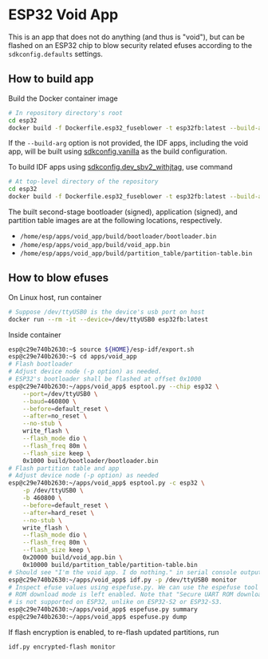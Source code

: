 # ESP32 Void App

This is an app that does not do anything (and thus is "void"), but can be
flashed on an ESP32 chip to blow security related efuses according to the
`sdkconfig.defaults` settings.

## How to build app

Build the Docker container image

```bash
# In repository directory's root
cd esp32
docker build -f Dockerfile.esp32_fuseblower -t esp32fb:latest --build-arg IDF_SDKCONFIG=<sdkconfig name in configs/> .
```

If the `--build-arg` option is not provided, the IDF apps, including the void
app, will be built using [sdkconfig.vanilla](../../configs/sdkconfig.vanilla) as
the build configuration.

To build IDF apps using
[sdkconfig.dev_sbv2_withjtag](../../configs/sdkconfig.dev_sbv2_withjtag), use
command

```bash
# At top-level directory of the repository
cd esp32
docker build -f Dockerfile.esp32_fuseblower -t esp32fb:latest --build-arg IDF_SDKCONFIG=sdkconfig.dev_sbv2_nojtag .
```

The built second-stage bootloader (signed), application (signed), and partition
table images are at the following locations, respectively.

- `/home/esp/apps/void_app/build/bootloader/bootloader.bin`
- `/home/esp/apps/void_app/build/void_app.bin`
- `/home/esp/apps/void_app/build/partition_table/partition-table.bin`

## How to blow efuses

On Linux host, run container

```bash
# Suppose /dev/ttyUSB0 is the device's usb port on host
docker run --rm -it --device=/dev/ttyUSB0 esp32fb:latest
```

Inside container

```bash
esp@c29e740b2630:~$ source ${HOME}/esp-idf/export.sh
esp@c29e740b2630:~$ cd apps/void_app
# Flash bootloader
# Adjust device node (-p option) as needed.
# ESP32's bootloader shall be flashed at offset 0x1000
esp@c29e740b2630:~/apps/void_app$ esptool.py --chip esp32 \
    --port=/dev/ttyUSB0 \
    --baud=460800 \
    --before=default_reset \
    --after=no_reset \
    --no-stub \
    write_flash \
    --flash_mode dio \
    --flash_freq 80m \
    --flash_size keep \
    0x1000 build/bootloader/bootloader.bin
# Flash partition table and app
# Adjust device node (-p option) as needed 
esp@c29e740b2630:~/apps/void_app$ esptool.py -c esp32 \
    -p /dev/ttyUSB0 \
    -b 460800 \
    --before=default_reset \
    --after=hard_reset \
    --no-stub \
    write_flash \
    --flash_mode dio \
    --flash_freq 80m \
    --flash_size keep \
    0x20000 build/void_app.bin \
    0x10000 build/partition_table/partition-table.bin
# Should see "I'm the void app. I do nothing." in serial console output
esp@c29e740b2630:~/apps/void_app$ idf.py -p /dev/ttyUSB0 monitor
# Inspect efuse values using espefuse.py. We can use the espefuse tool when UART
# ROM download mode is left enabled. Note that "Secure UART ROM download mode"
# is not supported on ESP32, unlike on ESP32-S2 or ESP32-S3.
esp@c29e740b2630:~/apps/void_app$ espefuse.py summary
esp@c29e740b2630:~/apps/void_app$ espefuse.py dump
```

If flash encryption is enabled, to re-flash updated partitions, run

```bash
idf.py encrypted-flash monitor
```
